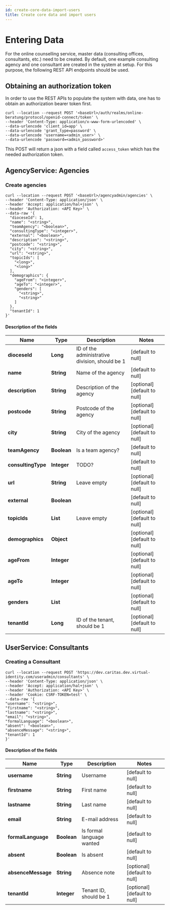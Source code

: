 ```yaml
---
id: create-core-data-import-users
title: Create core data and import users
---
```


# Entering Data
For the online counselling service, master data (consulting offices, consultants, etc.) need to be
created. By default, one example consulting agency and one consultant are created in the system at
setup. For this purpose, the following REST API endpoints should be used.

## Obtaining an authorization token
In order to use the REST APIs to populate the system with data, one has to obtain an authorization
bearer token first.

```
curl --location --request POST '<baseUrl>/auth/realms/online-beratung/protocol/openid-connect/token' \
--header 'Content-Type: application/x-www-form-urlencoded' \
--data-urlencode 'client_id=app' \
--data-urlencode 'grant_type=password' \
--data-urlencode 'username=<admin_user>' \
--data-urlencode 'password=<admin_password>'
```

This POST will return a json with a field called `access_token` which has the needed authorization
token.

## AgencyService: Agencies

### Create agencies

```
curl --location --request POST '<baseUrl>/agencyadmin/agencies' \
--header 'Content-Type: application/json' \
--header 'Accept: application/hal+json' \
--header 'Authorization: <API Key>' \
--data-raw '{
  "dioceseId": 1,
  "name": "<string>",
  "teamAgency": "<boolean>",
  "consultingType": "<integer>",
  "external": "<boolean>",
  "description": "<string>",
  "postcode": "<string>",
  "city": "<string>",
  "url": "<string>",
  "topicIds": [
    "<long>",
    "<long>"
  ],
  "demographics": {
    "ageFrom": "<integer>",
    "ageTo": "<integer>",
    "genders": [
      "<string>",
      "<string>"
    ]
  },
  "tenantId": 1
}'
```

#### Description of the fields

| Name               | Type        | Description                                    | Notes                        |
|--------------------|-------------|------------------------------------------------|------------------------------|
| **dioceseId**      | **Long**    | ID of the administrative division, should be 1 | [default to null]            |
| **name**           | **String**  | Name of the agency                             | [default to null]            |
| **description**    | **String**  | Description of the agency                      | [optional] [default to null] |
| **postcode**       | **String**  | Postcode of the agency                         | [optional] [default to null] |
| **city**           | **String**  | City of the agency                             | [optional] [default to null] |
| **teamAgency**     | **Boolean** | Is a team agency?                              | [default to null]            |
| **consultingType** | **Integer** | TODO?                                          | [default to null]            |
| **url**            | **String**  | Leave empty                                    | [optional] [default to null] |
| **external**       | **Boolean** |                                                | [default to null]            |
| **topicIds**       | **List**    | Leave empty                                    | [optional] [default to null] |
| **demographics**   | **Object**  |                                                | [optional] [default to null] |
| **ageFrom**        | **Integer** |                                                | [optional] [default to null] |
| **ageTo**          | **Integer** |                                                | [optional] [default to null] |
| **genders**        | **List**    |                                                | [optional] [default to null] |
| **tenantId**       | **Long**    | ID of the tenant, should be 1                  | [optional] [default to null] |

## UserService: Consultants

### Creating a Consultant
```
curl --location --request POST 'https://dev.caritas.dev.virtual-identity.com/useradmin/consultants' \
--header 'Content-Type: application/json' \
--header 'Accept: application/hal+json' \
--header 'Authorization: <API Key>' \
--header 'Cookie: CSRF-TOKEN=test' \
--data-raw '{
"username": "<string>",
"firstname": "<string>",
"lastname": "<string>",
"email": "<string>",
"formalLanguage": "<boolean>",
"absent": "<boolean>",
"absenceMessage": "<string>",
"tenantId": 1
}'
```

#### Description of the fields

| Name               | Type        | Description               | Notes                        |
|--------------------|-------------|---------------------------|------------------------------|
| **username**       | **String**  | Username                  | [default to null]            |
| **firstname**      | **String**  | First name                | [default to null]            |
| **lastname**       | **String**  | Last name                 | [default to null]            |
| **email**          | **String**  | E-mail address            | [default to null]            |
| **formalLanguage** | **Boolean** | Is formal language wanted | [default to null]            |
| **absent**         | **Boolean** | Is absent                 | [default to null]            |
| **absenceMessage** | **String**  | Absence note              | [optional] [default to null] |
| **tenantId**       | **Integer** | Tenant ID, should be 1    | [optional] [default to null] |